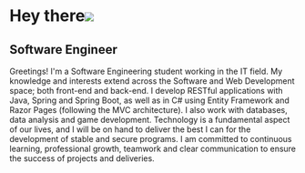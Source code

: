 Hey there![](https://user-images.githubusercontent.com/18350557/176309783-0785949b-9127-417c-8b55-ab5a4333674e.gif)
==============================================================================================================================

Software Engineer
-----------------

Greetings! I'm a Software Engineering student working in the IT field. My knowledge and interests extend across the Software and Web Development space; both front-end and back-end. I develop RESTful applications with Java, Spring and Spring Boot, as well as in C# using Entity Framework and Razor Pages (following the MVC architecture). I also work with databases, data analysis and game development. Technology is a fundamental aspect of our lives, and I will be on hand to deliver the best I can for the development of stable and secure programs. I am committed to continuous learning, professional growth, teamwork and clear communication to ensure the success of projects and deliveries.
